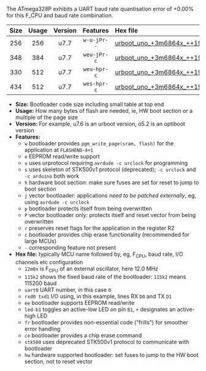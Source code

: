 The ATmega328P exhibits a UART baud rate quantisation error of +0.00% for this F_CPU and baud rate combination.

|Size|Usage|Version|Features|Hex file|
|:-:|:-:|:-:|:-:|:--|
|256|256|u7.7|`w-u-jPr--`|[urboot_uno_+3m6864x_++19k2_uart0_rxd0_txd1_led+b5_fr.hex](https://raw.githubusercontent.com/stefanrueger/urboot.hex/main/boards/uno/external_oscillator/fcpu_+3m6864x/br_++19k2/urboot_uno_+3m6864x_++19k2_uart0_rxd0_txd1_led+b5_fr.hex)|
|348|384|u7.7|`weu-jPr-c`|[urboot_uno_+3m6864x_++19k2_uart0_rxd0_txd1_ee_led+b5_fr_ce.hex](https://raw.githubusercontent.com/stefanrueger/urboot.hex/main/boards/uno/external_oscillator/fcpu_+3m6864x/br_++19k2/urboot_uno_+3m6864x_++19k2_uart0_rxd0_txd1_ee_led+b5_fr_ce.hex)|
|330|512|u7.7|`weu-hpr-c`|[urboot_uno_+3m6864x_++19k2_uart0_rxd0_txd1_ee_led+b5_fr_ce_hw.hex](https://raw.githubusercontent.com/stefanrueger/urboot.hex/main/boards/uno/external_oscillator/fcpu_+3m6864x/br_++19k2/urboot_uno_+3m6864x_++19k2_uart0_rxd0_txd1_ee_led+b5_fr_ce_hw.hex)|
|434|512|u7.7|`wes-hpr-c`|[urboot_uno_+3m6864x_++19k2_uart0_rxd0_txd1_ee_led+b5_fr_ce_stk500_hw.hex](https://raw.githubusercontent.com/stefanrueger/urboot.hex/main/boards/uno/external_oscillator/fcpu_+3m6864x/br_++19k2/urboot_uno_+3m6864x_++19k2_uart0_rxd0_txd1_ee_led+b5_fr_ce_stk500_hw.hex)|

- **Size:** Bootloader code size including small table at top end
- **Usage:** How many bytes of flash are needed, ie, HW boot section or a multiple of the page size
- **Version:** For example, u7.6 is an urboot version, o5.2 is an optiboot version
- **Features:**
  + `w` bootloader provides `pgm_write_page(sram, flash)` for the application at `FLASHEND-4+1`
  + `e` EEPROM read/write support
  + `u` uses urprotocol requiring `avrdude -c urclock` for programming
  + `s` uses skeleton of STK500v1 protocol (deprecated); `-c urclock` and `-c arduino` both work
  + `h` hardware boot section: make sure fuses are set for reset to jump to boot section
  + `j` vector bootloader: applications *need to be patched externally*, eg, using `avrdude -c urclock`
  + `p` bootloader protects itself from being overwritten
  + `P` vector bootloader only: protects itself and reset vector from being overwritten
  + `r` preserves reset flags for the application in the register R2
  + `c` bootloader provides chip erase functionality (recommended for large MCUs)
  + `-` corresponding feature not present
- **Hex file:** typically MCU name followed by, eg, F<sub>CPU</sub>, baud rate, I/O channels etc configuration
  + `12m0x` is F<sub>CPU</sub> of an external oscillator, here 12.0 MHz
  + `115k2` shows the fixed baud rate of the bootloader: `115k2` means 115200 baud
  + `uart0` UART number, in this case `0`
  + `rxd0 txd1` I/O using, in this example, lines RX `D0` and TX `D1`
  + `ee` bootloader supports EEPROM read/write
  + `led-b1` toggles an active-low LED on pin `B1`, `+` designates an active-high LED
  + `fr` bootloader provides non-essential code ("frills") for smoother error handling
  + `ce` bootloader provides a chip erase command
  + `stk500` uses deprecated STK500v1 protocol to communicate with bootloader
  + `hw` hardware supported bootloader: set fuses to jump to the HW boot section, not to reset vector
